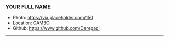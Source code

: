 ### YOUR FULL NAME
- Photo: https://via.placeholder.com/150
- Location: GAMBO
- Github: https://www.github.com/Darepapi
***
